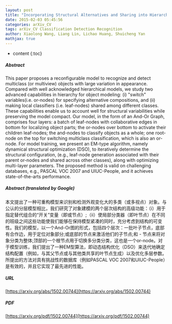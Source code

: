 ```yaml
---
layout: post
title: "Incorporating Structural Alternatives and Sharing into Hierarchy for Multiclass Object Recognition and Detection"
date: 2015-02-03 05:45:56
categories: arXiv_CV
tags: arXiv_CV Classification Detection Recognition
author: Xiaolong Wang, Liang Lin, Lichao Huang, Shuicheng Yan
mathjax: true
---
```


* content
{:toc}

##### Abstract
This paper proposes a reconfigurable model to recognize and detect multiclass (or multiview) objects with large variation in appearance. Compared with well acknowledged hierarchical models, we study two advanced capabilities in hierarchy for object modeling: (i) "switch" variables(i.e. or-nodes) for specifying alternative compositions, and (ii) making local classifiers (i.e. leaf-nodes) shared among different classes. These capabilities enable us to account well for structural variabilities while preserving the model compact. Our model, in the form of an And-Or Graph, comprises four layers: a batch of leaf-nodes with collaborative edges in bottom for localizing object parts; the or-nodes over bottom to activate their children leaf-nodes; the and-nodes to classify objects as a whole; one root-node on the top for switching multiclass classification, which is also an or-node. For model training, we present an EM-type algorithm, namely dynamical structural optimization (DSO), to iteratively determine the structural configuration, (e.g., leaf-node generation associated with their parent or-nodes and shared across other classes), along with optimizing multi-layer parameters. The proposed method is valid on challenging databases, e.g., PASCAL VOC 2007 and UIUC-People, and it achieves state-of-the-arts performance.

##### Abstract (translated by Google)
本文提出了一种可重构模型来识别和检测外观变化大的多类（或多视点）对象。与公认的分层模型相比，我们研究了对象建模的两个层次结构的高级功能：（i）用于指定替代组合的“开关”变量（即或节点）;（ii）使局部分类器（即叶节点）在不同的班级之间这些功能使我们能够在保持模型紧凑的同时，充分考虑到结构的可变性。我们的模型，以一个And-Or图的形式，包括四个层次：一批叶子节点，底部有合作边，用于定位对象部分;或底部的节点来激活他们的子节点;和 - 节点来将对象分类为整体;顶部的一个根节点用于切换多分类分类，这也是一个or-node。对于模型训练，我们提出了一种EM型算法，即动态结构优化（DSO）来迭代地确定结构配置（例如，与其父节点或与其他类共享的叶节点生成）以及优化多层参数。所提出的方法对具有挑战性的数据库（例如PASCAL VOC 2007和UIUC-People）是有效的，并且它实现了最先进的性能。

##### URL
[https://arxiv.org/abs/1502.00744](https://arxiv.org/abs/1502.00744)

##### PDF
[https://arxiv.org/pdf/1502.00744](https://arxiv.org/pdf/1502.00744)

